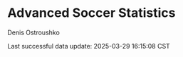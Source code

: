 # Advanced Soccer Statistics
Denis Ostroushko

<!-- gfm -->

Last successful data update: 2025-03-29 16:15:08 CST
